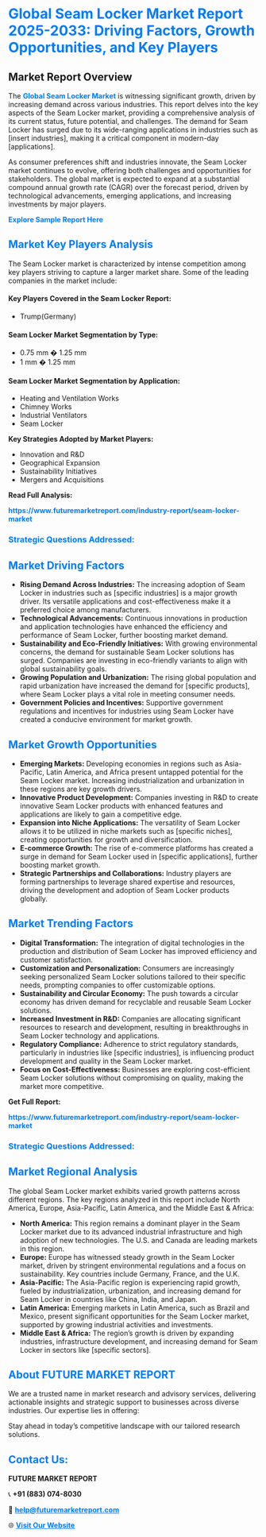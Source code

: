<h1 style="color: #007BFF;">Global Seam Locker Market Report 2025-2033: Driving Factors, Growth Opportunities, and Key Players</h1>

<section id="overview">
<h2>Market Report Overview</h2>
<p>The <a href="https://www.futuremarketreport.com/industry-report/seam-locker-market" style="color: #007BFF; text-decoration: none;"><strong>Global Seam Locker Market</strong></a> is witnessing significant growth, driven by increasing demand across various industries. This report delves into the key aspects of the Seam Locker market, providing a comprehensive analysis of its current status, future potential, and challenges. The demand for Seam Locker has surged due to its wide-ranging applications in industries such as [insert industries], making it a critical component in modern-day [applications].</p>
<p>As consumer preferences shift and industries innovate, the Seam Locker market continues to evolve, offering both challenges and opportunities for stakeholders. The global market is expected to expand at a substantial compound annual growth rate (CAGR) over the forecast period, driven by technological advancements, emerging applications, and increasing investments by major players.</p>
</section>

<section id="overview">
<p><a href="https://www.futuremarketreport.com/request-sample/reportId=127741" style="color: #007BFF; text-decoration: none;"><strong>Explore Sample Report Here</strong></a></p>
</section>

<section id="key-players">
<h2 style="color: #007BFF;">Market Key Players Analysis</h2>
<p>The Seam Locker market is characterized by intense competition among key players striving to capture a larger market share. Some of the leading companies in the market include:</p>
<h4>Key Players Covered in the Seam Locker Report:</h4>
<ul><li>Trump(Germany)</li></ul>
<h4>Seam Locker Market Segmentation by Type:</h4>
<ul><li>0.75 mm � 1.25 mm</li><li>1 mm � 1.25 mm</li></ul>

<h4>Seam Locker Market Segmentation by Application:</h4>
<ul><li>Heating and Ventilation Works</li><li>Chimney Works</li><li>Industrial Ventilators</li><li>Seam Locker</li></ul>
<p><strong>Key Strategies Adopted by Market Players:</strong></p>
<ul>
<li>Innovation and R&D</li>
<li>Geographical Expansion</li>
<li>Sustainability Initiatives</li>
<li>Mergers and Acquisitions</li>
</ul>
</section>

<section>
<p><strong>Read Full Analysis: </strong></p><a href="https://www.futuremarketreport.com/industry-report/seam-locker-market" style="color: #007BFF; text-decoration: none;"><strong>https://www.futuremarketreport.com/industry-report/seam-locker-market</strong></a>
<h3 style="color: #007BFF;">Strategic Questions Addressed:</h3>
</section>

<section id="driving-factors">
<h2 style="color: #007BFF;">Market Driving Factors</h2>
<ul>
<li><strong>Rising Demand Across Industries:</strong> The increasing adoption of Seam Locker in industries such as [specific industries] is a major growth driver. Its versatile applications and cost-effectiveness make it a preferred choice among manufacturers.</li>
<li><strong>Technological Advancements:</strong> Continuous innovations in production and application technologies have enhanced the efficiency and performance of Seam Locker, further boosting market demand.</li>
<li><strong>Sustainability and Eco-Friendly Initiatives:</strong> With growing environmental concerns, the demand for sustainable Seam Locker solutions has surged. Companies are investing in eco-friendly variants to align with global sustainability goals.</li>
<li><strong>Growing Population and Urbanization:</strong> The rising global population and rapid urbanization have increased the demand for [specific products], where Seam Locker plays a vital role in meeting consumer needs.</li>
<li><strong>Government Policies and Incentives:</strong> Supportive government regulations and incentives for industries using Seam Locker have created a conducive environment for market growth.</li>
</ul>
</section>

<section id="growth-opportunities">
<h2 style="color: #007BFF;">Market Growth Opportunities</h2>
<ul>
<li><strong>Emerging Markets:</strong> Developing economies in regions such as Asia-Pacific, Latin America, and Africa present untapped potential for the Seam Locker market. Increasing industrialization and urbanization in these regions are key growth drivers.</li>
<li><strong>Innovative Product Development:</strong> Companies investing in R&D to create innovative Seam Locker products with enhanced features and applications are likely to gain a competitive edge.</li>
<li><strong>Expansion into Niche Applications:</strong> The versatility of Seam Locker allows it to be utilized in niche markets such as [specific niches], creating opportunities for growth and diversification.</li>
<li><strong>E-commerce Growth:</strong> The rise of e-commerce platforms has created a surge in demand for Seam Locker used in [specific applications], further boosting market growth.</li>
<li><strong>Strategic Partnerships and Collaborations:</strong> Industry players are forming partnerships to leverage shared expertise and resources, driving the development and adoption of Seam Locker products globally.</li>
</ul>
</section>

<section id="trending-factors">
<h2 style="color: #007BFF;">Market Trending Factors</h2>
<ul>
<li><strong>Digital Transformation:</strong> The integration of digital technologies in the production and distribution of Seam Locker has improved efficiency and customer satisfaction.</li>
<li><strong>Customization and Personalization:</strong> Consumers are increasingly seeking personalized Seam Locker solutions tailored to their specific needs, prompting companies to offer customizable options.</li>
<li><strong>Sustainability and Circular Economy:</strong> The push towards a circular economy has driven demand for recyclable and reusable Seam Locker solutions.</li>
<li><strong>Increased Investment in R&D:</strong> Companies are allocating significant resources to research and development, resulting in breakthroughs in Seam Locker technology and applications.</li>
<li><strong>Regulatory Compliance:</strong> Adherence to strict regulatory standards, particularly in industries like [specific industries], is influencing product development and quality in the Seam Locker market.</li>
<li><strong>Focus on Cost-Effectiveness:</strong> Businesses are exploring cost-efficient Seam Locker solutions without compromising on quality, making the market more competitive.</li>
</ul>
</section>

<section>
<p><strong>Get Full Report: </strong></p><a href="https://www.futuremarketreport.com/industry-report/seam-locker-market" style="color: #007BFF; text-decoration: none;"><strong>https://www.futuremarketreport.com/industry-report/seam-locker-market</strong></a>
<h3 style="color: #007BFF;">Strategic Questions Addressed:</h3>
</section>


<section id="regional-analysis">
<h2 style="color: #007BFF;">Market Regional Analysis</h2>
<p>The global Seam Locker market exhibits varied growth patterns across different regions. The key regions analyzed in this report include North America, Europe, Asia-Pacific, Latin America, and the Middle East & Africa:</p>
<ul>
<li><strong>North America:</strong> This region remains a dominant player in the Seam Locker market due to its advanced industrial infrastructure and high adoption of new technologies. The U.S. and Canada are leading markets in this region.</li>
<li><strong>Europe:</strong> Europe has witnessed steady growth in the Seam Locker market, driven by stringent environmental regulations and a focus on sustainability. Key countries include Germany, France, and the U.K.</li>
<li><strong>Asia-Pacific:</strong> The Asia-Pacific region is experiencing rapid growth, fueled by industrialization, urbanization, and increasing demand for Seam Locker in countries like China, India, and Japan.</li>
<li><strong>Latin America:</strong> Emerging markets in Latin America, such as Brazil and Mexico, present significant opportunities for the Seam Locker market, supported by growing industrial activities and investments.</li>
<li><strong>Middle East & Africa:</strong> The region’s growth is driven by expanding industries, infrastructure development, and increasing demand for Seam Locker in sectors like [specific sectors].</li>
</ul>
</section>

<footer>
<h2 style="color: #007BFF;">About FUTURE MARKET REPORT</h2>
<p>We are a trusted name in market research and advisory services, delivering actionable insights and strategic support to businesses across diverse industries. Our expertise lies in offering:</p>

<p>Stay ahead in today’s competitive landscape with our tailored research solutions.</p>

<h2 style="color: #007BFF;">Contact Us:</h2>
<p><strong>FUTURE MARKET REPORT</strong></p>
<p>📞 <strong>+91 (883) 074-8030</strong></p>
<p>📧 <strong><a href="mailto:help@futuremarketreport.com" style="color: #007BFF;">help@futuremarketreport.com</a></strong></p>
<p>🌐 <strong><a href="https://www.futuremarketreport.com/" style="color: #007BFF;">Visit Our Website</a></strong></p>
</footer>